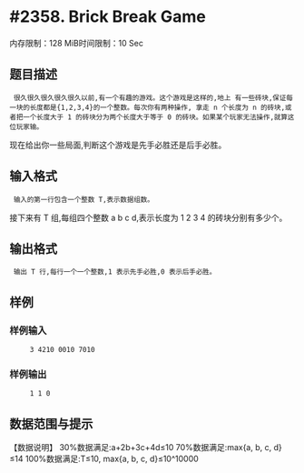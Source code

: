 # #2358. Brick Break Game

内存限制：128 MiB时间限制：10 Sec

## 题目描述

     很久很久很久很久很久以前,有一个有趣的游戏。这个游戏是这样的,地上 有一些砖块,保证每一块的长度都是{1,2,3,4}的一个整数。每次你有两种操作, 拿走 n 个长度为 n 的砖块,或者把一个长度大于 1 的砖块分为两个长度大于等于 0 的砖块。如果某个玩家无法操作,就算这位玩家输。

现在给出你一些局面,判断这个游戏是先手必胜还是后手必胜。

 

## 输入格式

     输入的第一行包含一个整数 T,表示数据组数。

接下来有 T 组,每组四个整数 a b c d,表示长度为 1 2 3 4 的砖块分别有多少个。

 

## 输出格式

     输出 T 行,每行一个一个整数,1 表示先手必胜,0 表示后手必胜。 

 

## 样例

### 样例输入

    
         3 4210 0010 7010
     
    
    

### 样例输出

    
         1 1 0
     
    
    

## 数据范围与提示

【数据说明】
30%数据满足:a+2b+3c+4d&le;10 
70%数据满足:max{a, b, c, d}&le;14 
100%数据满足:T&le;10, max{a, b, c, d}&le;10^10000

